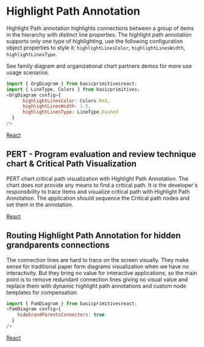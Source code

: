 # Highlight Path Annotation

Highlight Path annotation highlights connections between a group of items in the hierarchy with distinct line properties. The highlight path  annotation supports only one type of highlighting, use the following configuration object properties to style it: `highlightLinesColor`, `highlightLinesWidth`, `highlightLinesType`.

See family diagram and organizational chart partners demos for more use usage scenarios.

```JavaScript
import { OrgDiagram } from basicprimitivesreact;
import { LineType, Colors } from basicprimitives;
<OrgDiagram config={
      highlightLinesColor: Colors.Red,
      highlightLinesWidth: 1.5,
      highlightLinesType: LineType.Dashed
  }
/>
```
[React](../src/Samples/HighlightPathAnnotation.js)

## PERT - Program evaluation and review technique chart & Critical Path Visualization
PERT chart critical path visualization with Highlight Path Annotation. The chart does not provide any means to find a critical path. It is the developer's responsibility to trace items and visualize critical path with Highlight Path Annotation. The application should sequence the Critical path nodes and set them in the annotation.

[React](../src/Samples/PERTChart.js)

## Routing Highlight Path Annotation for hidden grandparents connections

The connection lines are hard to trace on the screen visually. They make sense for traditional paper form diagrams visualization when we have no interactivity.  But they bring no value for interactive applications, so the main point is to remove redundant connection lines giving no visual value and replace them with dynamic highlight path annotations and custom node templates for compensation.

```JavaScript
import { FamDiagram } from basicprimitivesreact;
<FamDiagram config={
    hideGrandParentsConnectors: true
  }
/>
```

[React](../src/Samples/FamilyHideGrandParentsConnections.js)